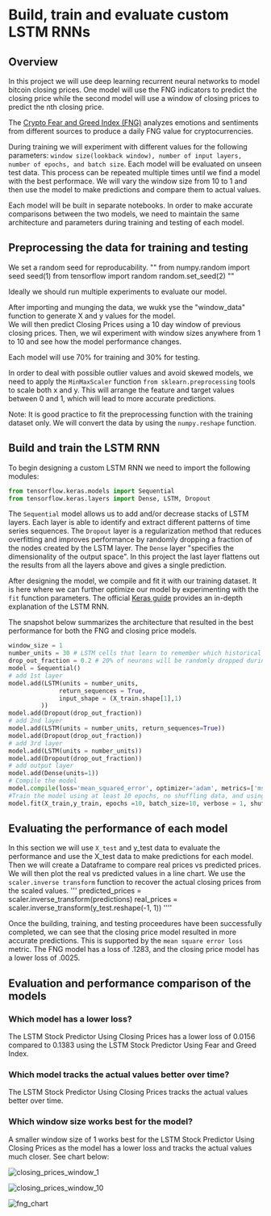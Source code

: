  # Build, train and evaluate custom LSTM RNNs
 ## Overview
 In this project we will use deep learning recurrent neural networks to model bitcoin closing prices. One model will use the FNG indicators to predict the closing price while the second model will use a window of closing prices to predict the nth closing price. 

The [Crypto Fear and Greed Index (FNG)](https://alternative.me/crypto/fear-and-greed-index/) analyzes emotions and sentiments from different sources to produce a daily FNG value for cryptocurrencies. 

During training we will experiment with different values for the following parameters: `window size(lookback window), number of input layers, number of epochs, and batch size`. Each model will be evaluated on unseen test data. This process can be repeated multiple times until we find a model with the best performace. We will vary the window size from 10 to 1 and then use the model to make predictions and compare them to actual values.

Each model will be built in separate notebooks. In order to make accurate comparisons between the two models, we need to maintain the same architecture and parameters during training and testing of each model. 

 ## Preprocessing the data for training and testing
 We set a random seed for reproducability.
"" 
from numpy.random import seed
seed(1)
from tensorflow import random
random.set_seed(2)
""

Ideally we should run multiple experiments to evaluate our model.

After importing and munging the data, we wukk yse the "window_data" function to generate X and y values for the model.  
We will then predict Closing Prices using a 10 day window of previous closing prices. Then, we wil experiment with window sizes anywhere from 1 to 10 and see how the model performance changes.

Each model will use 70% for training and 30% for testing. 
 
 In order to deal with possible outlier values and avoid skewed models, we need to apply the `MinMaxScaler` function `from sklearn.preprocessing` tools  to scale both x and y. This will arrange the feature and target values between 0 and 1, which will lead to more accurate predictions. 

 Note: It is good practice to fit the preprocessing function with the training dataset only. 
 We will convert the data by using the `numpy.reshape` function. 

 ## Build and train the LSTM RNN
 To begin designing a custom LSTM RNN we need to import the following modules: 
 ```python 
 from tensorflow.keras.models import Sequential 
 from tensorflow.keras.layers import Dense, LSTM, Dropout
 ```
 The `Sequential` model allows us to add and/or decrease stacks of LSTM layers. Each layer is able to identify and extract different patterns of time series sequences. The `Dropout` layer is a regularization method that reduces overfitting and improves performance by randomly dropping a fraction of the nodes created by the LSTM layer. The `Dense` layer "specifies the dimensionality of the output space". In this project the last layer flattens out the results from all the layers above and gives a single prediction. 

 After designing the model, we compile and fit it with our training dataset. It is here where we can further optimize our model by experimenting with the `fit` function parameters. The official [Keras guide](https://keras.io/guides/) provides an in-depth explanation of the LSTM RNN. 
 
 The snapshot below summarizes the architecture that resulted in the best performance for both the FNG and closing price models. 
 ```python
 window_size = 1 
 number_units = 30 # LSTM cells that learn to remember which historical patterns are important. 
 drop_out_fraction = 0.2 # 20% of neurons will be randomly dropped during each epoch
 model = Sequential()
# add 1st layer
model.add(LSTM(units = number_units, 
               return_sequences = True,  
               input_shape = (X_train.shape[1],1)
          ))
model.add(Dropout(drop_out_fraction))
# add 2nd layer
model.add(LSTM(units = number_units, return_sequences=True))
model.add(Dropout(drop_out_fraction))
# add 3rd layer 
model.add(LSTM(units = number_units))
model.add(Dropout(drop_out_fraction))
# add output layer
model.add(Dense(units=1))
# Compile the model
model.compile(loss='mean_squared_error', optimizer='adam', metrics=['mse'])
#Train the model using at least 10 epochs, no shuffling data, and using a batch size of 10
model.fit(X_train,y_train, epochs =10, batch_size=10, verbose = 1, shuffle=False)
 ```

## Evaluating the performance of each model
In this section we will use `X_test` and y_test data to evaluate the performance and use the X_test data to make predictions for each model. Then we will create a Dataframe to compare real prices vs predicted prices. We will then plot the real vs predicted values in a line chart.
We use the `scaler.inverse transform` function to recover the actual closing prices from the scaled values. 
'''
predicted_prices = scaler.inverse_transform(predictions)
real_prices = scaler.inverse_transform(y_test.reshape(-1, 1))
''''

Once the building, training, and testing proceedures have been successfully completed, we can see that the closing price model resulted in more accurate predictions. This is supported by the `mean square error loss` metric. The FNG model has a loss of .1283, and the closing price model has a lower loss of .0025. 

## Evaluation and performance comparison of the models

### Which model has a lower loss?

The LSTM Stock Predictor Using Closing Prices has a lower loss of 0.0156 compared to 0.1383 using the LSTM Stock Predictor Using Fear and Greed Index.

### Which model tracks the actual values better over time?

The LSTM Stock Predictor Using Closing Prices tracks the actual values better over time. 


### Which window size works best for the model?

A smaller window size of 1 works best for the LSTM Stock Predictor Using Closing Prices as the model has a lower loss 
and tracks the actual values much closer. See chart below:

![closing_prices_window_1](/blob/master/images/colsoing_prices_window_1.png)

![closing_prices_window_10](/blob/master/images/colsoing_prices_window_10.png)

![fng_chart](/blob/master/images/fng_chart.png)







